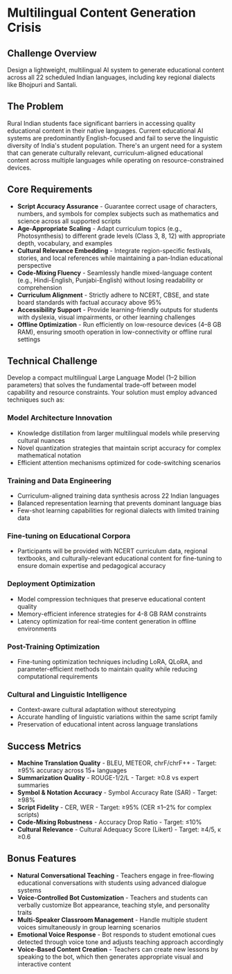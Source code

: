 # Multilingual Content Generation Crisis

## Challenge Overview
Design a lightweight, multilingual AI system to generate educational content across all 22 scheduled Indian languages, including key regional dialects like Bhojpuri and Santali.

## The Problem
Rural Indian students face significant barriers in accessing quality educational content in their native languages. Current educational AI systems are predominantly English-focused and fail to serve the linguistic diversity of India's student population. There's an urgent need for a system that can generate culturally relevant, curriculum-aligned educational content across multiple languages while operating on resource-constrained devices.

## Core Requirements

- **Script Accuracy Assurance** - Guarantee correct usage of characters, numbers, and symbols for complex subjects such as mathematics and science across all supported scripts
- **Age-Appropriate Scaling** - Adapt curriculum topics (e.g., Photosynthesis) to different grade levels (Class 3, 8, 12) with appropriate depth, vocabulary, and examples
- **Cultural Relevance Embedding** - Integrate region-specific festivals, stories, and local references while maintaining a pan-Indian educational perspective
- **Code-Mixing Fluency** - Seamlessly handle mixed-language content (e.g., Hindi-English, Punjabi-English) without losing readability or comprehension
- **Curriculum Alignment** - Strictly adhere to NCERT, CBSE, and state board standards with factual accuracy above 95%
- **Accessibility Support** - Provide learning-friendly outputs for students with dyslexia, visual impairments, or other learning challenges
- **Offline Optimization** - Run efficiently on low-resource devices (4–8 GB RAM), ensuring smooth operation in low-connectivity or offline rural settings

## Technical Challenge
Develop a compact multilingual Large Language Model (1–2 billion parameters) that solves the fundamental trade-off between model capability and resource constraints. Your solution must employ advanced techniques such as:

### Model Architecture Innovation
- Knowledge distillation from larger multilingual models while preserving cultural nuances
- Novel quantization strategies that maintain script accuracy for complex mathematical notation
- Efficient attention mechanisms optimized for code-switching scenarios

### Training and Data Engineering
- Curriculum-aligned training data synthesis across 22 Indian languages
- Balanced representation learning that prevents dominant language bias
- Few-shot learning capabilities for regional dialects with limited training data

### Fine-tuning on Educational Corpora
- Participants will be provided with NCERT curriculum data, regional textbooks, and culturally-relevant educational content for fine-tuning to ensure domain expertise and pedagogical accuracy

### Deployment Optimization
- Model compression techniques that preserve educational content quality
- Memory-efficient inference strategies for 4-8 GB RAM constraints
- Latency optimization for real-time content generation in offline environments

### Post-Training Optimization
- Fine-tuning optimization techniques including LoRA, QLoRA, and parameter-efficient methods to maintain quality while reducing computational requirements

### Cultural and Linguistic Intelligence
- Context-aware cultural adaptation without stereotyping
- Accurate handling of linguistic variations within the same script family
- Preservation of educational intent across language translations

## Success Metrics

- **Machine Translation Quality** - BLEU, METEOR, chrF/chrF++ - Target: ≥95% accuracy across 15+ languages
- **Summarization Quality** - ROUGE-1/2/L - Target: ≥0.8 vs expert summaries
- **Symbol & Notation Accuracy** - Symbol Accuracy Rate (SAR) - Target: ≥98%
- **Script Fidelity** - CER, WER - Target: ≥95% (CER ≤1–2% for complex scripts)
- **Code-Mixing Robustness** - Accuracy Drop Ratio - Target: ≤10%
- **Cultural Relevance** - Cultural Adequacy Score (Likert) - Target: ≥4/5, κ ≥0.6

## Bonus Features

- **Natural Conversational Teaching** - Teachers engage in free-flowing educational conversations with students using advanced dialogue systems
- **Voice-Controlled Bot Customization** - Teachers and students can verbally customize Bot appearance, teaching style, and personality traits
- **Multi-Speaker Classroom Management** - Handle multiple student voices simultaneously in group learning scenarios
- **Emotional Voice Response** - Bot responds to student emotional cues detected through voice tone and adjusts teaching approach accordingly
- **Voice-Based Content Creation** - Teachers can create new lessons by speaking to the bot, which then generates appropriate visual and interactive content